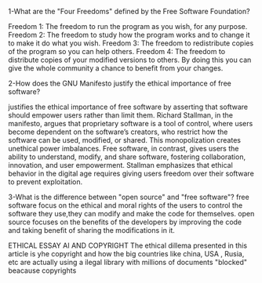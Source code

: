 1-What are the "Four Freedoms" defined by the Free Software Foundation?

Freedom 1: The freedom to run the program as you wish, for any purpose.
Freedom 2: The freedom to study how the program works and to change it to make it do what you wish. 
Freedom 3: The freedom to redistribute copies of the program so you can help others.
Freedom 4: The freedom to distribute copies of your modified versions to others. By doing this you can give the whole community a chance to benefit from your changes.

2-How does the GNU Manifesto justify the ethical importance of free software?

justifies the ethical importance of free software by asserting that software should empower users rather than limit them. Richard Stallman, in the manifesto, argues that proprietary software is a tool of control, where users become dependent on the software’s creators, who restrict how the software can be used, modified, or shared. This monopolization creates unethical power imbalances. Free software, in contrast, gives users the ability to understand, modify, and share software, fostering collaboration, innovation, and user empowerment. Stallman emphasizes that ethical behavior in the digital age requires giving users freedom over their software to prevent exploitation.

3-What is the difference between "open source" and "free software"?
free software focus on the ethical and moral rights of the users to control the software they use,they can modify and make the code for themselves.
open source focuses on the benefits of the developers by improving the code and taking benefit of sharing the modifications in it.












ETHICAL ESSAY
AI AND COPYRIGHT
The ethical dillema presented in this article is yhe copyright and how the big countries like china, USA , Rusia, etc are actually using 
a ilegal library with millions of documents "blocked" beacause copyrights 










